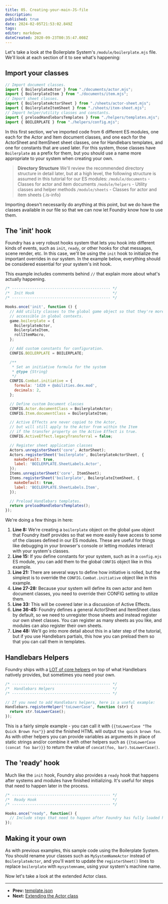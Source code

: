 ```yaml
---
title: 05. Creating-your-main-JS-file
description: 
published: true
date: 2024-02-05T21:53:02.849Z
tags: 
editor: markdown
dateCreated: 2020-09-23T00:35:47.008Z
---
```


Let's take a look at the Boilerplate System's `/module/boilerplate.mjs` file. We'll look at each section of it to see what's happening:

## Import your classes

```js
// Import document classes.
import { BoilerplateActor } from "./documents/actor.mjs";
import { BoilerplateItem } from "./documents/item.mjs";
// Import sheet classes.
import { BoilerplateActorSheet } from "./sheets/actor-sheet.mjs";
import { BoilerplateItemSheet } from "./sheets/item-sheet.mjs";
// Import helper/utility classes and constants.
import { preloadHandlebarsTemplates } from "./helpers/templates.mjs";
import { BOILERPLATE } from "./helpers/config.mjs";
```

In this first section, we've imported code from 6 different ES modules, one each for the Actor and Item document classes, and one each for the ActorSheet and ItemSheet sheet classes, one for Handlebars templates, and one for constants that are used later. For this system, those classes have `Boilerplate` as a prefix for them, but you should use a name more appropriate to your system when creating your own. 

> **Directory Structure**
> We'll review the recommended directory structure in detail later, but at a high level, the following structure is assumed in this tutorial for our ES modules:
> `/module/documents` - Classes for actor and item documents
> `/module/helpers` - Utility classes and helper methods
> `/module/sheets` - Classes for actor and item sheets
{.is-info}


Importing doesn't necessarily do anything at this point, but we do have the classes available in our file so that we can now let Foundry know how to use them.

## The 'init' hook

Foundry has a very robust hooks system that lets you hook into different kinds of events, such as `init`, `ready`, or other hooks for chat messages, scene render, etc. In this case, we'll be using the `init` hook to initialize the important overrides in our system. In the example below, everything should be considered essential for your system's init hook.

This example includes comments behind `//` that explain more about what's actually happening.

```js
/* -------------------------------------------- */
/*  Init Hook                                   */
/* -------------------------------------------- */

Hooks.once('init', function () {
  // Add utility classes to the global game object so that they're more easily
  // accessible in global contexts.
  game.boilerplate = {
    BoilerplateActor,
    BoilerplateItem,
    rollItemMacro,
  };

  // Add custom constants for configuration.
  CONFIG.BOILERPLATE = BOILERPLATE;

  /**
   * Set an initiative formula for the system
   * @type {String}
   */
  CONFIG.Combat.initiative = {
    formula: '1d20 + @abilities.dex.mod',
    decimals: 2,
  };

  // Define custom Document classes
  CONFIG.Actor.documentClass = BoilerplateActor;
  CONFIG.Item.documentClass = BoilerplateItem;

  // Active Effects are never copied to the Actor,
  // but will still apply to the Actor from within the Item
  // if the transfer property on the Active Effect is true.
  CONFIG.ActiveEffect.legacyTransferral = false;

  // Register sheet application classes
  Actors.unregisterSheet('core', ActorSheet);
  Actors.registerSheet('boilerplate', BoilerplateActorSheet, {
    makeDefault: true,
    label: 'BOILERPLATE.SheetLabels.Actor',
  });
  Items.unregisterSheet('core', ItemSheet);
  Items.registerSheet('boilerplate', BoilerplateItemSheet, {
    makeDefault: true,
    label: 'BOILERPLATE.SheetLabels.Item',
  });

  // Preload Handlebars templates.
  return preloadHandlebarsTemplates();
});
```

We're doing a few things in here:

1. **Line 8:** We're creating a `boilerplate` object on the global `game` object that Foundry itself provides so that we more easily have access to some of the classes defined in our ES modules. These are useful for things like debugging in your browser's console or letting modules interact with your system's classes.
2. **Line 15:** If you define constants for your system, such as in a `config.mjs` ES module, you can add them to the global `CONFIG` object like in this example.
3. **Line 21:** There are several ways to define how initiative is rolled, but the simplest is to override the `CONFIG.Combat.initiative` object like in this example.
4. **Line 27-28:** Because your system will define its own actor and item document classes, you need to override their CONFIG setting to utilize them.
5. **Line 33:** This will be covered later in a discussion of Active Effects.
6. **Line 36-45:** Foundry defines a general ActorSheet and ItemSheet class by default, so we need to unregister those sheets and instead register our own sheet classes. You can register as many sheets as you like, and modules can also register their own sheets.
7. **Line 48:** We'll go into more detail about this in a later step of the tutorial, but if you use Handlebars partials, this how you can preload them so that you can call them in templates.

## Handlebars Helpers

Foundry ships with a [LOT of core helpers](https://foundryvtt.com/api/classes/client.HandlebarsHelpers.html) on top of what Handlebars natively provides, but sometimes you need your own.

```js
/* -------------------------------------------- */
/*  Handlebars Helpers                          */
/* -------------------------------------------- */

// If you need to add Handlebars helpers, here is a useful example:
Handlebars.registerHelper('toLowerCase', function (str) {
  return str.toLowerCase();
});
```

This is a fairly simple example - you can call it with `{{toLowerCase "The Quick Brown Fox"}}` and the finished HTML will output `the quick brown fox`. As with other helpers you can provide variables as arguments in place of static strings and/or combine it with other helpers such as `{{toLowerCase (concat foo bar)}}` to return the value of `concat(foo, bar).toLowerCase()`.

## The 'ready' hook

Much like the `init` hook, Foundry also provides a `ready` hook that happens after systems and modules have finished initializing. It's useful for steps that need to happen later in the process.

```js
/* -------------------------------------------- */
/*  Ready Hook                                  */
/* -------------------------------------------- */

Hooks.once("ready", function() {
  // Include steps that need to happen after Foundry has fully loaded here.
});
```

## Making it your own

As with previous examples, this sample code using the Boilerplate System. You should rename your classes such as `MySystemNameActor` instead of `BoilerplateActor`, and you'll want to update the `registerSheet()` lines to replace `boilerplate` with `mysystemname`, using your system's machine name.

Now let's take a look at the extended Actor class.

---

* **Prev:** [template.json](https://foundryvtt.wiki/en/development/guides/SD-tutorial/SD04-templatejson)
* **Next:** [Extending the Actor class](https://foundryvtt.wiki/en/development/guides/SD-tutorial/SD06-Extending-the-Actor-class)